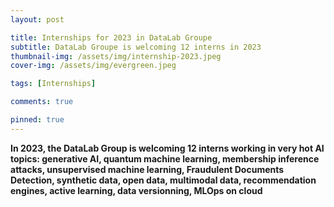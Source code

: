```yaml
---
layout: post

title: Internships for 2023 in DataLab Groupe
subtitle: DataLab Groupe is welcoming 12 interns in 2023
thumbnail-img: /assets/img/internship-2023.jpeg
cover-img: /assets/img/evergreen.jpeg

tags: [Internships]

comments: true

pinned: true
---
```



**In 2023, the DataLab Group is welcoming 12 interns working in very hot AI topics: generative AI, quantum machine learning, membership inference attacks, unsupervised machine learning, Fraudulent Documents Detection, synthetic data, open data, multimodal data, recommendation engines, active learning, data versionning, MLOps on cloud**

